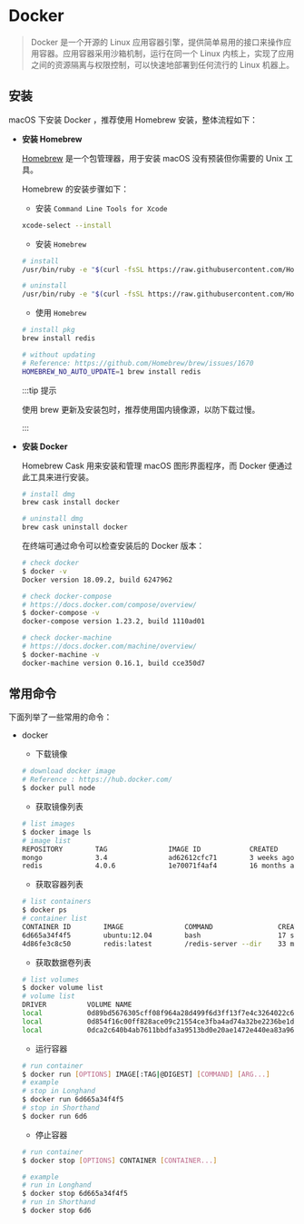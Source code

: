 # Docker

> Docker 是一个开源的 Linux 应用容器引擎，提供简单易用的接口来操作应用容器。应用容器采用沙箱机制，运行在同一个 Linux 内核上，实现了应用之间的资源隔离与权限控制，可以快速地部署到任何流行的 Linux 机器上。

## 安装

macOS 下安装 Docker ，推荐使用 Homebrew 安装，整体流程如下：

- **安装 Homebrew**

  [Homebrew](https://brew.sh/) 是一个包管理器，用于安装 macOS 没有预装但你需要的 Unix 工具。

  Homebrew 的安装步骤如下：

  - 安装 <code>Command Line Tools for Xcode</code>

  ```bash
  xcode-select --install
  ```

  - 安装 <code>Homebrew</code>

  ```bash
  # install
  /usr/bin/ruby -e "$(curl -fsSL https://raw.githubusercontent.com/Homebrew/install/master/install)"

  # uninstall
  /usr/bin/ruby -e "$(curl -fsSL https://raw.githubusercontent.com/Homebrew/install/master/uninstall)"
  ```

  - 使用 <code>Homebrew</code>

  ```bash
  # install pkg
  brew install redis

  # without updating
  # Reference: https://github.com/Homebrew/brew/issues/1670
  HOMEBREW_NO_AUTO_UPDATE=1 brew install redis
  ```

  :::tip 提示

  使用 brew 更新及安装包时，推荐使用国内镜像源，以防下载过慢。

  :::

- **安装 Docker**

  Homebrew Cask 用来安装和管理 macOS 图形界面程序，而 Docker 便通过此工具来进行安装。

  ```bash
  # install dmg
  brew cask install docker

  # uninstall dmg
  brew cask uninstall docker
  ```

  在终端可通过命令可以检查安装后的 Docker 版本：

  ```bash
  # check docker
  $ docker -v
  Docker version 18.09.2, build 6247962

  # check docker-compose
  # https://docs.docker.com/compose/overview/
  $ docker-compose -v
  docker-compose version 1.23.2, build 1110ad01

  # check docker-machine
  # https://docs.docker.com/machine/overview/
  $ docker-machine -v
  docker-machine version 0.16.1, build cce350d7
  ```

## 常用命令

下面列举了一些常用的命令：

- docker

  - 下载镜像

  ```bash
  # download docker image
  # Reference : https://hub.docker.com/
  $ docker pull node
  ```

  - 获取镜像列表

  ```bash
  # list images
  $ docker image ls
  # image list
  REPOSITORY        TAG               IMAGE ID            CREATED             SIZE
  mongo             3.4               ad62612cfc71        3 weeks ago         425MB
  redis             4.0.6             1e70071f4af4        16 months ago       107MB
  ```

  - 获取容器列表

  ```bash
  # list containers
  $ docker ps
  # container list
  CONTAINER ID        IMAGE               COMMAND                CREATED              STATUS              PORTS               NAMES
  6d665a34f4f5        ubuntu:12.04        bash                   17 seconds ago       Up 16 seconds       3300-3310/tcp       webapp
  4d86fe3c8c50        redis:latest        /redis-server --dir    33 minutes ago       Up 33 minutes       6379/tcp            redis
  ```

  - 获取数据卷列表

  ```bash
  # list volumes
  $ docker volume list
  # volume list
  DRIVER          VOLUME NAME
  local           0d89bd5676305cff08f964a28d499f6d3ff13f7e4c3264022c646c61d1a01bf3
  local           0d854f16c00ff828ace09c21554ce3fba4ad74a32be2236be1dcc208b9e7929d
  local           0dca2c640b4ab7611bbdfa3a9513bd0e20ae1472e440ea83a96a4501a5052220
  ```

  - 运行容器

  ```bash
  # run container
  $ docker run [OPTIONS] IMAGE[:TAG|@DIGEST] [COMMAND] [ARG...]
  # example
  # stop in Longhand
  $ docker run 6d665a34f4f5 
  # stop in Shorthand
  $ docker run 6d6
  ```

  - 停止容器

  ```bash
  # run container
  $ docker stop [OPTIONS] CONTAINER [CONTAINER...]

  # example
  # run in Longhand
  $ docker stop 6d665a34f4f5 
  # run in Shorthand
  $ docker stop 6d6
  ```
